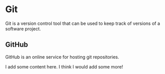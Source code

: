 # Git

Git is a version control tool that can be used to keep track of versions of a software project.

## GitHub

GitHub is an online service for hosting git repositories.

I add some content here.
I think I would add some more!